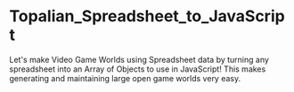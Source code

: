 # Topalian_Spreadsheet_to_JavaScript
Let's make Video Game Worlds using Spreadsheet data by turning any spreadsheet into an Array of Objects to use in JavaScript! This makes generating and maintaining large open game worlds very easy.
